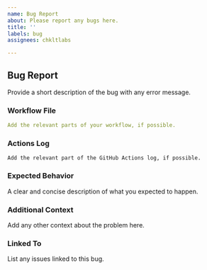 ```yaml
---
name: Bug Report
about: Please report any bugs here.
title: ''
labels: bug
assignees: chkltlabs

---
```


## Bug Report

Provide a short description of the bug with any error message.

### Workflow File
```yaml
Add the​ ​relevant parts of your workflow, if possible.
```

### Actions Log
```
Add​ the ​relevant part of the GitHub Actions log, if possible.
```

### Expected Behavior
A clear and concise description of what you expected to happen.

### Additional Context
Add any other context about the problem here.

### Linked To
List any issues linked to this bug.

